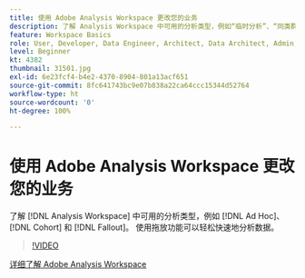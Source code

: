 ```yaml
---
title: 使用 Adobe Analysis Workspace 更改您的业务
description: 了解 Analysis Workspace 中可用的分析类型，例如“临时分析”、“同类群组分析”和“流失分析”。 使用拖放功能可以轻松快速地分析数据。
feature: Workspace Basics
role: User, Developer, Data Engineer, Architect, Data Architect, Admin, Leader
level: Beginner
kt: 4382
thumbnail: 31501.jpg
exl-id: 6e23fcf4-b4e2-4370-8904-801a13acf651
source-git-commit: 8fc641743bc9e07b838a22ca64ccc15344d52764
workflow-type: ht
source-wordcount: '0'
ht-degree: 100%

---
```


# 使用 Adobe Analysis Workspace 更改您的业务

了解 [!DNL Analysis Workspace] 中可用的分析类型，例如 [!DNL Ad Hoc]、[!DNL Cohort] 和 [!DNL Fallout]。 使用拖放功能可以轻松快速地分析数据。

>[!VIDEO](https://video.tv.adobe.com/v/31501/?quality=12&learn=on)

[详细了解 Adobe Analysis Workspace ](https://business.adobe.com/products/analytics/ad-hoc-analysis.html?sdid=T32PLYTV&amp;mv=search)
